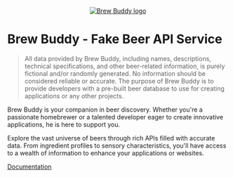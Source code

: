 <p align="center"><a href="https://brewbuddy.dev/" target="_blank"><img src="https://i.ibb.co/CWh7J5Y/brew-buddy-logo-sm.png" alt="Brew Buddy logo"></a></p>

# Brew Buddy - Fake Beer API Service

> All data provided by Brew Buddy, including names, descriptions, technical specifications, and other beer-related information, is purely fictional and/or randomly generated. No information should be considered reliable or accurate. The purpose of Brew Buddy is to provide developers with a pre-built beer database to use for creating applications or any other projects.

Brew Buddy is your companion in beer discovery. Whether you're a passionate homebrewer or a talented developer eager to create innovative applications, he is here to support you.

Explore the vast universe of beers through rich APIs filled with accurate data. From ingredient profiles to sensory characteristics, you'll have access to a wealth of information to enhance your applications or websites.

[Documentation](https://documenter.getpostman.com/view/6126219/2sA35D5iVw)
